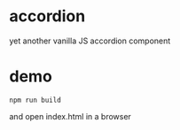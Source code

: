 accordion
=========

yet another vanilla JS accordion component

# demo

    npm run build
    
and open index.html in a browser
